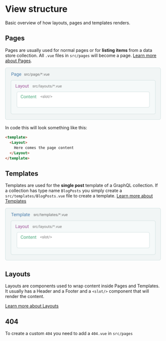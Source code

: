 # View structure
Basic overview of how layouts, pages and templates renders.

## Pages

Pages are usually used for normal pages or for **listing items** from a data store collection. All `.vue` files in `src/pages` will become a page. [Learn more about Pages](/docs/pages).

![Page structure](./images/page-structure.png)

In code this will look something like this:

```html
<template>
  <Layout>
   	Here comes the page content
  </Layout>
</template>
```

## Templates

Templates are used for the **single post** template of a GraphQL collection. If a collection has type name `BlogPosts` you simply create a `src/templates/BlogPosts.vue` file to create a template. [Learn more about Templates](/docs/templates)


![Template structure](./images/template-structure.png)


## Layouts
Layouts are components used to wrap content inside Pages and Templates. It usually has a Header and a Footer and a `<slot/>` component that will render the content.

[Learn more about Layouts](/docs/layouts)


## 404
To create a custom `404` you need to add a `404.vue` in `src/pages`